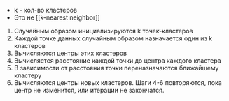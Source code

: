 - k - кол-во кластеров
- Это не [[k-nearest neighbor]]

1. Случайным образом инициализируются k точек-кластеров
2. Каждой точке данных случайным образом назначается один из k кластеров
3. Вычисляются центры этих кластеров
4. Вычисляется расстояние каждой точки до центра каждого кластера
5. В зависимости от расстояния точки переназначаются ближайшему кластеру
6. Вычисляются центры новых кластеров. Шаги 4-6 повторяются, пока центр не изменится, или итерации не закончатся.